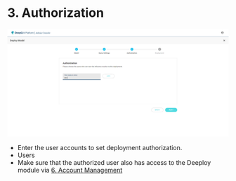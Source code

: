 # 3. Authorization



![](<../../.gitbook/assets/image (15).png>)

* Enter the user accounts to set deployment authorization.
* Users&#x20;
* Make sure that the authorized user also has access to the Deeploy module via [6. Account Management](../../account-management.md)
